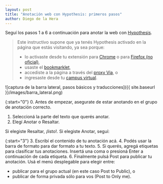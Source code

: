 ```yaml
---
layout: post
title: "Anotación web con Hypothesis: primeros pasos"
author: Diego de la Hera
---
```


Seguí los pasos 1 a 6 a continuación para anotar la web con [Hypothesis](https://web.hypothes.is/).

>Este instructivo supone que ya tenés Hypothesis activado en la página que estás visitando, ya sea porque:
>* lo activaste desde tu extensión para [Chrome](https://chrome.google.com/webstore/detail/hypothesis-web-pdf-annota/bjfhmglciegochdpefhhlphglcehbmek) o para [Firefox (no oficial)](https://github.com/diegodlh/unofficial-hypothesis-extension),
>* usaste el [bookmarklet](https://web.hypothes.is/help/installing-the-bookmarklet/),
>* accediste a la página a través del [proxy Via](https://via.hypothes.is/), o
>* ingresaste desde tu [campus virtual](https://web.hypothes.is/education/lms/).

![captura de la barra lateral, pasos básicos y traducciones]({{ site.baseurl }}/images/barra_lateral.png)

{:start="0"}
0. Antes de empezar, asegurate de estar anotando en el grupo de anotación correcto.
1. Seleccioná la parte del texto que querés anotar.
2. Elegí Anotar o Resaltar.

Si elegiste Resaltar, ¡listo!. Si elegiste Anotar, seguí:

{:start="3"}
3. Escribí el contenido de tu anotación acá.
4. Podés usar la barra de formato para dar formato a tu texto.
5. Si querés, agregá etiquetas para clasificar tus anotaciones. Insertá una coma o presioná Enter a continuación de cada etiqueta.
6. Finalmente pulsá Post para publicar tu anotación. Usá el menú desplegable para elegir entre:
* publicar para el grupo actual (en este caso Post to Public), o
* publicar de forma privada sólo para vos (Post to Only me).